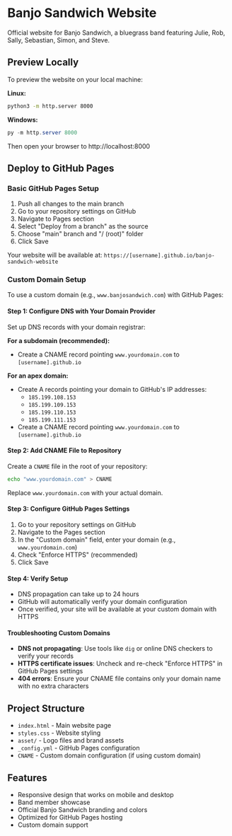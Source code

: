 # Banjo Sandwich Website

Official website for Banjo Sandwich, a bluegrass band featuring Julie, Rob, Sally, Sebastian, Simon, and Steve.

## Preview Locally

To preview the website on your local machine:

**Linux:**

```bash
python3 -m http.server 8000
```

**Windows:**

```powershell
py -m http.server 8000
```

Then open your browser to http://localhost:8000

## Deploy to GitHub Pages

### Basic GitHub Pages Setup

1. Push all changes to the main branch
2. Go to your repository settings on GitHub
3. Navigate to Pages section
4. Select "Deploy from a branch" as the source
5. Choose "main" branch and "/ (root)" folder
6. Click Save

Your website will be available at: `https://[username].github.io/banjo-sandwich-website`

### Custom Domain Setup

To use a custom domain (e.g., `www.banjosandwich.com`) with GitHub Pages:

#### Step 1: Configure DNS with Your Domain Provider

Set up DNS records with your domain registrar:

**For a subdomain (recommended):**

- Create a CNAME record pointing `www.yourdomain.com` to `[username].github.io`

**For an apex domain:**

- Create A records pointing your domain to GitHub's IP addresses:
  - `185.199.108.153`
  - `185.199.109.153`
  - `185.199.110.153`
  - `185.199.111.153`
- Create a CNAME record pointing `www.yourdomain.com` to `[username].github.io`

#### Step 2: Add CNAME File to Repository

Create a `CNAME` file in the root of your repository:

```bash
echo "www.yourdomain.com" > CNAME
```

Replace `www.yourdomain.com` with your actual domain.

#### Step 3: Configure GitHub Pages Settings

1. Go to your repository settings on GitHub
2. Navigate to the Pages section
3. In the "Custom domain" field, enter your domain (e.g., `www.yourdomain.com`)
4. Check "Enforce HTTPS" (recommended)
5. Click Save

#### Step 4: Verify Setup

- DNS propagation can take up to 24 hours
- GitHub will automatically verify your domain configuration
- Once verified, your site will be available at your custom domain with HTTPS

#### Troubleshooting Custom Domains

- **DNS not propagating**: Use tools like `dig` or online DNS checkers to verify your records
- **HTTPS certificate issues**: Uncheck and re-check "Enforce HTTPS" in GitHub Pages settings
- **404 errors**: Ensure your CNAME file contains only your domain name with no extra characters

## Project Structure

- `index.html` - Main website page
- `styles.css` - Website styling
- `asset/` - Logo files and brand assets
- `_config.yml` - GitHub Pages configuration
- `CNAME` - Custom domain configuration (if using custom domain)

## Features

- Responsive design that works on mobile and desktop
- Band member showcase
- Official Banjo Sandwich branding and colors
- Optimized for GitHub Pages hosting
- Custom domain support
